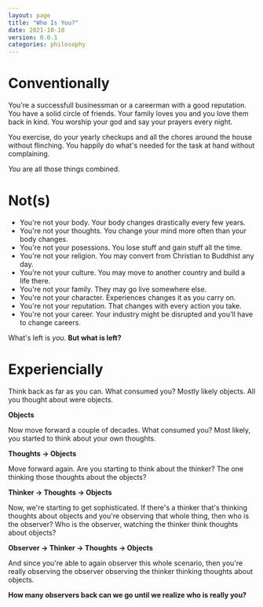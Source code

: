 ```yaml
---
layout: page
title: "Who Is You?"
date: 2021-10-10
version: 0.0.1
categories: philosophy
---
```


# Conventionally

You're a successfull businessman or a careerman with a good reputation. You have a solid circle of friends.
Your family loves you and you love them back in kind. You worship your god and say your prayers every night.

You exercise, do your yearly checkups and all the chores around the house without flinching. You happily
do what's needed for the task at hand without complaining.

_You_ are all those things combined.

# Not(s)

- You're not your body. Your body changes drastically every few years.
- You're not your thoughts. You change your mind more often than your body changes.
- You're not your posessions. You lose stuff and gain stuff all the time.
- You're not your religion. You may convert from Christian to Buddhist any day.
- You're not your culture. You may move to another country and build a life there.
- You're not your family. They may go live somewhere else.
- You're not your character. Experiences changes it as you carry on.
- You're not your reputation. That changes with every action you take.
- You're not your career. Your industry might be disrupted and you'll have to change careers.

What's left is _you_. **But what is left?**

# Experiencially

Think back as far as you can. What consumed you? Mostly likely objects. All you thought about were objects.

**Objects**

Now move forward a couple of decades. What consumed you? Most likely, you started to think about your own thoughts.

**Thoughts -> Objects**

Move forward again. Are you starting to think about the thinker? The one thinking those thoughts about the objects?

**Thinker -> Thoughts -> Objects**

Now, we're starting to get sophisticated. If there's a thinker that's thinking thoughts about objects and you're
observing that whole thing, then who is the observer? Who is the observer, watching the thinker think thoughts about objects?

**Observer -> Thinker -> Thoughts -> Objects**

And since you're able to again observer this whole scenario, then you're really observing the observer observing the thinker
thinking thoughts about objects.

**How many observers back can we go until we realize who is really you?**
